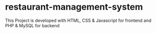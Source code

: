 # restaurant-management-system
This Project is developed with HTML, CSS &amp; Javascript for frontend and PHP &amp; MySQL for backend
